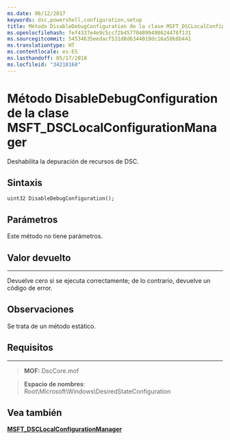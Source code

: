 ```yaml
---
ms.date: 06/12/2017
keywords: dsc,powershell,configuration,setup
title: Método DisableDebugConfiguration de la clase MSFT_DSCLocalConfigurationManager
ms.openlocfilehash: fef4337e4e9c5cc72b457704899498624476f131
ms.sourcegitcommit: 54534635eedacf531d8d6344019dc16a50b8b441
ms.translationtype: HT
ms.contentlocale: es-ES
ms.lasthandoff: 05/17/2018
ms.locfileid: "34218168"
---
```

# <a name="disabledebugconfiguration-method-of-the-msftdsclocalconfigurationmanager-class"></a>Método DisableDebugConfiguration de la clase MSFT_DSCLocalConfigurationManager

Deshabilita la depuración de recursos de DSC.

<a name="syntax"></a>Sintaxis
------

```mof
uint32 DisableDebugConfiguration();
```

<a name="parameters"></a>Parámetros
----------

Este método no tiene parámetros.

## <a name="return-value"></a>Valor devuelto
------------

Devuelve cero si se ejecuta correctamente; de lo contrario, devuelve un código de error.

## <a name="remarks"></a>Observaciones

Se trata de un método estático.

## <a name="requirements"></a>Requisitos
------------
>**MOF:** DscCore.mof

>**Espacio de nombres**: Root\Microsoft\Windows\DesiredStateConfiguration


## <a name="see-also"></a>Vea también


[**MSFT_DSCLocalConfigurationManager**](msft-dsclocalconfigurationmanager.md)